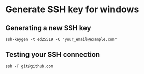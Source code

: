 # Generate SSH key for windows


## Generating a new SSH key
```
ssh-keygen -t ed25519 -C "your_email@example.com"
```


## Testing your SSH connection
```
ssh -T git@github.com
```
